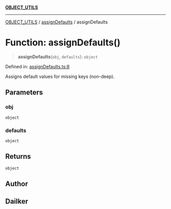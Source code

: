 [**OBJECT_UTILS**](../../README.md)

***

[OBJECT_UTILS](../../README.md) / [assignDefaults](../README.md) / assignDefaults

# Function: assignDefaults()

> **assignDefaults**(`obj`, `defaults`): `object`

Defined in: [assignDefaults.ts:8](https://github.com/dailker/everyutil/blob/bf8adc96ac84c1d33f18a4705d529c444472a677/src/object/assignDefaults.ts#L8)

Assigns default values for missing keys (non-deep).

## Parameters

### obj

`object`

### defaults

`object`

## Returns

`object`

## Author

## Dailker
